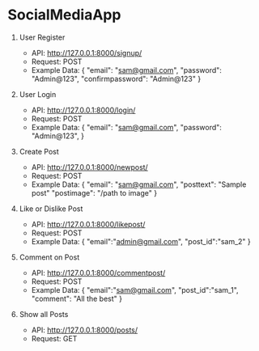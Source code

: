 # SocialMediaApp

1. User Register

   - API: http://127.0.0.1:8000/signup/
   - Request: POST
   - Example Data: {
     "email": "sam@gmail.com",
     "password": "Admin@123",
     "confirmpassword": "Admin@123"
     }

2. User Login

   - API: http://127.0.0.1:8000/login/
   - Request: POST
   - Example Data: {
     "email": "sam@gmail.com",
     "password": "Admin@123",
     }

3. Create Post

   - API: http://127.0.0.1:8000/newpost/
   - Request: POST
   - Example Data: {
     "email": "sam@gmail.com",
     "posttext": "Sample post"
     "postimage": "/path to image"
     }

4. Like or Dislike Post

   - API: http://127.0.0.1:8000/likepost/
   - Request: POST
   - Example Data: {
     "email":"admin@gmail.com",
     "post_id":"sam_2"
     }

5. Comment on Post

   - API: http://127.0.0.1:8000/commentpost/
   - Request: POST
   - Example Data: {
     "email":"sam@gmail.com",
     "post_id":"sam_1",
     "comment": "All the best"
     }

6. Show all Posts

   - API: http://127.0.0.1:8000/posts/
   - Request: GET

